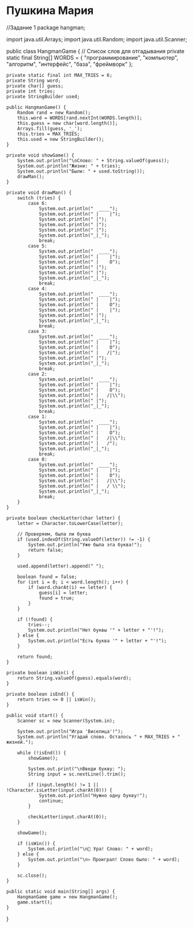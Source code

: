 # Пушкина Мария
//Задание 1
package hangman;

import java.util.Arrays;
import java.util.Random;
import java.util.Scanner;

public class HangmanGame {
    // Список слов для отгадывания
    private static final String[] WORDS = {
        "программирование", "компьютер", "алгоритм", 
        "интерфейс", "база", "фреймворк"
    };
    
    private static final int MAX_TRIES = 6;
    private String word;
    private char[] guess;
    private int tries;
    private StringBuilder used;
    
    public HangmanGame() {
        Random rand = new Random();
        this.word = WORDS[rand.nextInt(WORDS.length)];
        this.guess = new char[word.length()];
        Arrays.fill(guess, '_');
        this.tries = MAX_TRIES;
        this.used = new StringBuilder();
    }
    
    private void showGame() {
        System.out.println("\nСлово: " + String.valueOf(guess));
        System.out.println("Жизни: " + tries);
        System.out.println("Были: " + used.toString());
        drawMan();
    }
    
    private void drawMan() {
        switch (tries) {
            case 6:
                System.out.println("  ____");
                System.out.println(" |    |");
                System.out.println(" |");
                System.out.println(" |");
                System.out.println(" |");
                System.out.println("_|_");
                break;
            case 5:
                System.out.println("  ____");
                System.out.println(" |    |");
                System.out.println(" |    O");
                System.out.println(" |");
                System.out.println(" |");
                System.out.println("_|_");
                break;
            case 4:
                System.out.println("  ____");
                System.out.println(" |    |");
                System.out.println(" |    O");
                System.out.println(" |    |");
                System.out.println(" |");
                System.out.println("_|_");
                break;
            case 3:
                System.out.println("  ____");
                System.out.println(" |    |");
                System.out.println(" |    O");
                System.out.println(" |   /|");
                System.out.println(" |");
                System.out.println("_|_");
                break;
            case 2:
                System.out.println("  ____");
                System.out.println(" |    |");
                System.out.println(" |    O");
                System.out.println(" |   /|\\");
                System.out.println(" |");
                System.out.println("_|_");
                break;
            case 1:
                System.out.println("  ____");
                System.out.println(" |    |");
                System.out.println(" |    O");
                System.out.println(" |   /|\\");
                System.out.println(" |   /");
                System.out.println("_|_");
                break;
            case 0:
                System.out.println("  ____");
                System.out.println(" |    |");
                System.out.println(" |    O");
                System.out.println(" |   /|\\");
                System.out.println(" |   / \\");
                System.out.println("_|_");
                break;
        }
    }
    
    private boolean checkLetter(char letter) {
        letter = Character.toLowerCase(letter);
        
        // Проверяем, была ли буква
        if (used.indexOf(String.valueOf(letter)) != -1) {
            System.out.println("Уже была эта буква!");
            return false;
        }
        
        used.append(letter).append(" ");
        
        boolean found = false;
        for (int i = 0; i < word.length(); i++) {
            if (word.charAt(i) == letter) {
                guess[i] = letter;
                found = true;
            }
        }
        
        if (!found) {
            tries--;
            System.out.println("Нет буквы '" + letter + "'!");
        } else {
            System.out.println("Есть буква '" + letter + "'!");
        }
        
        return found;
    }
    
    private boolean isWin() {
        return String.valueOf(guess).equals(word);
    }
    
    private boolean isEnd() {
        return tries <= 0 || isWin();
    }
    
    public void start() {
        Scanner sc = new Scanner(System.in);
        
        System.out.println("Игра 'Виселица'!");
        System.out.println("Угадай слово. Осталось " + MAX_TRIES + " жизней.");
        
        while (!isEnd()) {
            showGame();
            
            System.out.print("\nВведи букву: ");
            String input = sc.nextLine().trim();
            
            if (input.length() != 1 || !Character.isLetter(input.charAt(0))) {
                System.out.println("Нужно одну букву!");
                continue;
            }
            
            checkLetter(input.charAt(0));
        }
        
        showGame();
        
        if (isWin()) {
            System.out.println("\n🎉 Ура! Слово: " + word);
        } else {
            System.out.println("\n💀 Проиграл! Слово было: " + word);
        }
        
        sc.close();
    }
    
    public static void main(String[] args) {
        HangmanGame game = new HangmanGame();
        game.start();
    }
}
